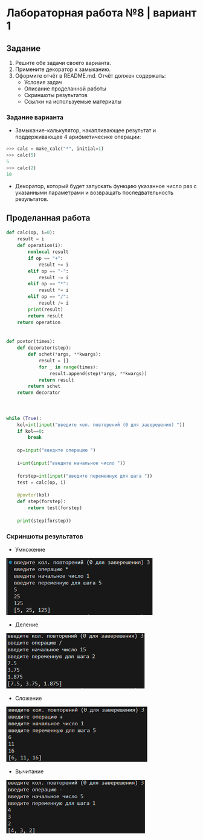 # Лабораторная работа №8 | вариант 1
## Задание 
1) Решите обе задачи своего варианта.
2) Примените декоратор к замыканию.
3) Оформите отчёт в README.md. Отчёт должен содержать:
    - Условия задач
    - Описание проделанной работы
    - Скриншоты результатов
    - Ссылки на используемые материалы
### Задание варианта
- Замыкание-калькулятор, накапливающее результат и поддерживающее 4 арифметичесике операции:
``` python
>>> calc = make_calc("*", initial=1)
>>> calc(5)
5
>>> calc(2)
10
```
- Декоратор, который будет запускать функцию указанное число раз с указанными параметрами и возвращать последвательность результатов.
## Проделанная работа 
``` python
def calc(op, i=0):
    result = i
    def operation(i):
        nonlocal result
        if op == "+":
            result += i
        elif op == "-":
            result -= i
        elif op == "*":
            result *= i
        elif op == "/":
            result /= i
        print(result)
        return result
    return operation


def povtor(times):
    def decorator(step):
        def schet(*args, **kwargs):
            result = []
            for _ in range(times):
                result.append(step(*args, **kwargs))
            return result
        return schet
    return decorator



while (True):
    kol=int(input("введите кол. повторений (0 для заверешения) "))
    if kol==0:
        break

    op=input("введите операцию ")

    i=int(input("введите начальное число "))

    forstep=int(input("введите переменную для шага "))
    test = calc(op, i)

    @povtor(kol)
    def step(forstep):
        return test(forstep)

    print(step(forstep)) 
```
### Скриншоты результатов 
- Умножение 

![*](images/u.png)

- Деление

![/](images/d.png)


- Сложение 

![+](images/p.png)

- Вычитание 

![-](images/m.png)

